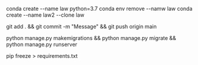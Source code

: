 
conda create --name law python=3.7
conda env remove --namw law
conda create --name law2 --clone law


git add . && git commit -m "Message" && git push origin main

python manage.py makemigrations && python manage.py migrate && python manage.py runserver

pip freeze > requirements.txt